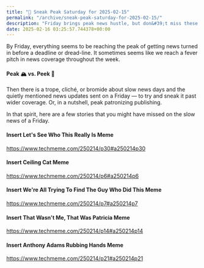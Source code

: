 ```yaml
---
title: "🔮 Sneak Peak Saturday for 2025-02-15"
permalink: "/archive/sneak-peak-saturday-for-2025-02-15/"
description: "Friday brings peak news hustle, but don&#39;t miss these sneaky stories you might have overlooked!"
date: 2025-02-16 03:25:57.744378+00:00
---
```


<p>By Friday, everything seems to be reaching the peak of getting news turned in before a deadline or dread-line. It sometimes seems like we reach a fever pitch in news coverage throughout the week.</p><h4>Peak 🏔️ vs. Peek 👀</h4><p>Then there is a trope, cliché, or bromide about slow news days and the quietly mentioned news updates sent on a Friday — to try and sneak it past wider coverage. Or, in a nutshell, peak patronizing publishing.</p><p>In that spirit, here are a few stories that you might have missed on the slow news of a Friday.</p><h4>Insert Let's See Who This Really Is Meme</h4><p><a target="_blank" rel="noopener noreferrer nofollow" href="https://www.techmeme.com/250214/p30#a250214p30">https://www.techmeme.com/250214/p30#a250214p30</a></p><h4>Insert Ceiling Cat Meme</h4><p><a target="_blank" rel="noopener noreferrer nofollow" href="https://www.techmeme.com/250214/p6#a250214p6">https://www.techmeme.com/250214/p6#a250214p6</a></p><h4>Insert We're All Trying To Find The Guy Who Did This Meme</h4><p><a target="_blank" rel="noopener noreferrer nofollow" href="https://www.techmeme.com/250214/p7#a250214p7">https://www.techmeme.com/250214/p7#a250214p7</a></p><h4>Insert That Wasn't Me, That Was Patricia Meme</h4><p><a target="_blank" rel="noopener noreferrer nofollow" href="https://www.techmeme.com/250214/p14#a250214p14">https://www.techmeme.com/250214/p14#a250214p14</a></p><h4>Insert Anthony Adams Rubbing Hands Meme</h4><p><a target="_blank" rel="noopener noreferrer nofollow" href="https://www.techmeme.com/250214/p21#a250214p21">https://www.techmeme.com/250214/p21#a250214p21</a></p>